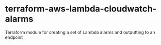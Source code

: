 # terraform-aws-lambda-cloudwatch-alarms
Terraform module for creating a set of Lambda alarms and outputting to an endpoint

